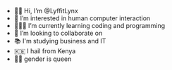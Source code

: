 - 👋🏾 Hi, I’m @LyffitLynx
- 👀 I’m interested in human computer interaction 
- 👩🏾‍🏫 I’m currently learning coding and programming 
- 💞️ I’m looking to collaborate on 
- 📚 I'm studying business and IT 
- 🇰🇪 I hail from Kenya
- 👸🏾 gender is queen 
 



